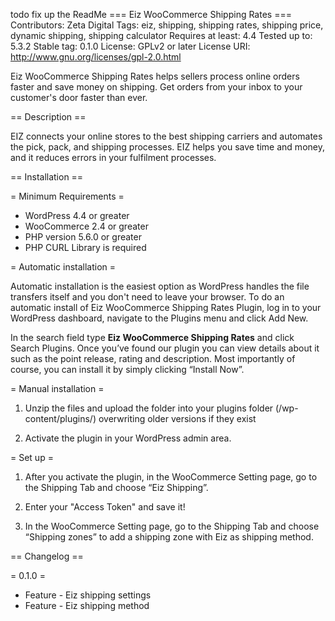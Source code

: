 todo fix up the ReadMe
=== Eiz WooCommerce Shipping Rates ===
Contributors: Zeta Digital
Tags: eiz, shipping, shipping rates, shipping price, dynamic shipping, shipping calculator
Requires at least: 4.4
Tested up to: 5.3.2
Stable tag: 0.1.0
License: GPLv2 or later
License URI: http://www.gnu.org/licenses/gpl-2.0.html

Eiz WooCommerce Shipping Rates helps sellers process online orders faster and save money on shipping. Get orders from your inbox to your customer's door faster than ever.

== Description ==

EIZ connects your online stores to the best shipping carriers and automates the pick, pack, and shipping processes. EIZ helps you save time and money, and it reduces errors in your fulfilment processes.

== Installation ==

= Minimum Requirements =

* WordPress 4.4 or greater
* WooCommerce 2.4 or greater
* PHP version 5.6.0 or greater
* PHP CURL Library is required

= Automatic installation =

Automatic installation is the easiest option as WordPress handles the file transfers itself and you don't need to leave your browser. To do an automatic install of Eiz WooCommerce Shipping Rates Plugin, log in to your WordPress dashboard, navigate to the Plugins menu and click Add New.

In the search field type **Eiz WooCommerce Shipping Rates** and click Search Plugins. Once you’ve found our plugin you can view details about it such as the point release, rating and description. Most importantly of course, you can install it by simply clicking “Install Now”.

= Manual installation =

1. Unzip the files and upload the folder into your plugins folder (/wp-content/plugins/) overwriting older versions if they exist

2. Activate the plugin in your WordPress admin area.

= Set up =

1. After you activate the plugin, in the WooCommerce Setting page, go to the Shipping Tab and choose “Eiz Shipping”.

2. Enter your "Access Token" and save it!

3. In the WooCommerce Setting page, go to the Shipping Tab and choose “Shipping zones” to add a shipping zone with Eiz as shipping method.

== Changelog ==

= 0.1.0 =
* Feature - Eiz shipping settings
* Feature - Eiz shipping method